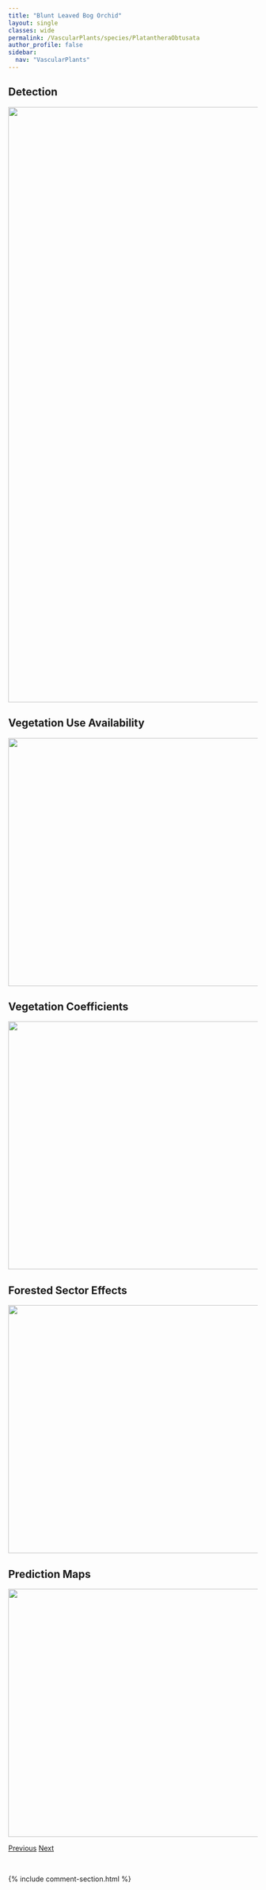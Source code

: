 ```yaml
---
title: "Blunt Leaved Bog Orchid"
layout: single
classes: wide
permalink: /VascularPlants/species/PlatantheraObtusata
author_profile: false
sidebar:
  nav: "VascularPlants"
---
```


<h2>Detection</h2>

<a href="https://drive.google.com/uc?export=view&id=1NIBsBZU45PadotmBA-h2_QoKAHh-k8Bj">
<img src="https://drive.google.com/uc?export=view&id=1NIBsBZU45PadotmBA-h2_QoKAHh-k8Bj" height = "1200" width = "800">
</a>


<h2>Vegetation Use Availability</h2>

<a href="https://drive.google.com/uc?export=view&id=1m34JNIaNgpWKv8nDZYQBjXhWBkAy-CUc">
<img src="https://drive.google.com/uc?export=view&id=1m34JNIaNgpWKv8nDZYQBjXhWBkAy-CUc" height = "500" width = "1000">
</a>


<h2>Vegetation Coefficients</h2>

<a href="https://drive.google.com/uc?export=view&id=1Gyibc-eTPIYqSfjz2e-oWMpG94G-g9cx">
<img src="https://drive.google.com/uc?export=view&id=1Gyibc-eTPIYqSfjz2e-oWMpG94G-g9cx" height = "500" width = "1000">
</a>


<h2>Forested Sector Effects</h2>

<a href="https://drive.google.com/uc?export=view&id=18nxApZfqoSd9SWC9yo8BX8rhVU24fqUs">
<img src="https://drive.google.com/uc?export=view&id=18nxApZfqoSd9SWC9yo8BX8rhVU24fqUs" height = "500" width = "1000">
</a>


<h2>Prediction Maps</h2>

<a href="https://drive.google.com/uc?export=view&id=12OH5fvaTL0kr9I7AKEt_j3IA-_QB87CZ">
<img src="https://drive.google.com/uc?export=view&id=12OH5fvaTL0kr9I7AKEt_j3IA-_QB87CZ" height = "500" width = "1000">
</a>


<a href="/DevelopmentWebsite/VascularPlants/species/PlatantheraDilatata" class="pagination--pager" title="Platanthera dilatata">Previous</a> <a href="/DevelopmentWebsite/VascularPlants/species/PlatantheraOrbiculata" class="pagination--pager" title="Round Leaved Bog Orchid">Next</a>

<p>&nbsp;</p>

{% include comment-section.html %}
